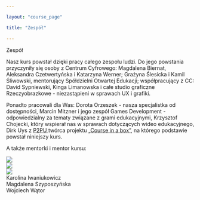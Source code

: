 ```yaml
---

layout: "course_page"

title: "Zespół"

---
```


<div class="text-center screen-title">
Zespół
</div>

<div class="screen-content">
  <p>Nasz kurs powstał dzięki pracy całego zespołu ludzi. Do jego powstania przyczyniły się osoby z Centrum Cyfrowego: Magdalena Biernat, Aleksandra Czetwertyńska i Katarzyna Werner; Grażyna Ślesicka i Kamil Śliwowski, mentorujący Spółdzielni Otwartej Edukacji; współpracujący z CC: David Sypniewski, Kinga Limanowska i całe studio graficzne Rzeczyobrazkowe - niezastąpieni w sprawach UX i grafiki.
</p> 
<p>Ponadto pracowali dla Was: Dorota Orzeszek - nasza specjalistka od dostępności, Marcin Mitzner i jego zespół Games Development  - odpowiedzialny za tematy związane z grami edukacyjnymi, Krzysztof Chojecki, który wspierał nas w sprawach dotyczących wideo edukacyjnego, Dirk Uys z <a class="content-link" href="https://www.p2pu.org/en/">P2PU </a> twórca projektu <a class="content-link" href="https://howto.p2pu.org/">&bdquo;Course in a box&rdquo;</a>, na którego podstawie powstał niniejszy kurs.</p>

<p>A także mentorki i mentor kursu:
</p>
<div class="row">
 <div class="col-md-3 col-xs-12">
 <img src="{{ site.baseurl }}/img/karolina.jpg">  
 </div> 
 <div class="col-md-3 col-xs-12">
 <img src="{{ site.baseurl }}/img/magda.jpeg">  
 </div>  
 <div class="col-md-3 col-xs-12">
 <img src="{{ site.baseurl }}/img/wojtek.jpg">  
 </div>   
</div>
<div class="row">
 <div class="col-md-3 col-xs-12">
 Karolina Iwaniukowicz  
 </div> 
 <div class="col-md-3 col-xs-12">
 Magdalena Szyposzyńska  
 </div>  
 <div class="col-md-3 col-xs-12">
 Wojciech Wątor  
 </div>   
</div>
</div> 
